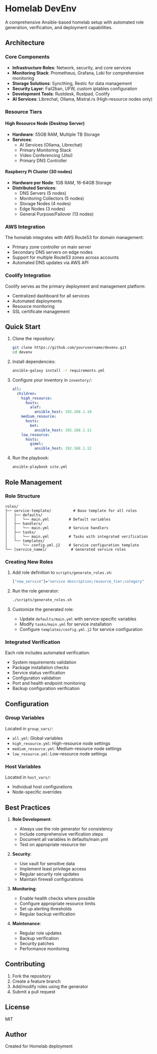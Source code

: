# Homelab DevEnv

A comprehensive Ansible-based homelab setup with automated role generation, verification, and deployment capabilities.

## Architecture

### Core Components

- **Infrastructure Roles**: Network, security, and core services
- **Monitoring Stack**: Prometheus, Grafana, Loki for comprehensive monitoring
- **Storage Solutions**: Syncthing, Restic for data management
- **Security Layer**: Fail2ban, UFW, custom iptables configuration
- **Development Tools**: Rustdesk, Rustpad, Coolify
- **AI Services**: Librechat, Ollama, Mistral.rs (High-resource nodes only)

### Resource Tiers

#### High Resource Node (Desktop Server)
- **Hardware**: 55GB RAM, Multiple TB Storage
- **Services**:
  - AI Services (Ollama, Librechat)
  - Primary Monitoring Stack
  - Video Conferencing (Jitsi)
  - Primary DNS Controller

#### Raspberry Pi Cluster (30 nodes)
- **Hardware per Node**: 1GB RAM, 16-64GB Storage
- **Distributed Services**:
  - DNS Servers (5 nodes)
  - Monitoring Collectors (5 nodes)
  - Storage Nodes (4 nodes)
  - Edge Nodes (3 nodes)
  - General Purpose/Failover (13 nodes)

### AWS Integration

The homelab integrates with AWS Route53 for domain management:
- Primary zone controller on main server
- Secondary DNS servers on edge nodes
- Support for multiple Route53 zones across accounts
- Automated DNS updates via AWS API

### Coolify Integration

Coolify serves as the primary deployment and management platform:
- Centralized dashboard for all services
- Automated deployments
- Resource monitoring
- SSL certificate management

## Quick Start

1. Clone the repository:
   ```bash
   git clone https://github.com/yourusername/devenv.git
   cd devenv
   ```

2. Install dependencies:
   ```bash
   ansible-galaxy install -r requirements.yml
   ```

3. Configure your inventory in `inventory/`:
   ```yaml
   all:
     children:
       high_resource:
         hosts:
           alef:
             ansible_host: 192.168.1.10
       medium_resource:
         hosts:
           bet:
             ansible_host: 192.168.1.11
       low_resource:
         hosts:
           gimel:
             ansible_host: 192.168.1.12
   ```

4. Run the playbook:
   ```bash
   ansible-playbook site.yml
   ```

## Role Management

### Role Structure
```
roles/
├── service-template/          # Base template for all roles
│   ├── defaults/
│   │   └── main.yml         # Default variables
│   ├── handlers/
│   │   └── main.yml         # Service handlers
│   ├── tasks/
│   │   └── main.yml         # Tasks with integrated verification
│   └── templates/
│       └── config.yml.j2    # Service configuration template
└── [service_name]/           # Generated service roles
```

### Creating New Roles

1. Add role definition to `scripts/generate_roles.sh`:
   ```bash
   ["new_service"]="service description;resource_tier;category"
   ```

2. Run the role generator:
   ```bash
   ./scripts/generate_roles.sh
   ```

3. Customize the generated role:
   - Update `defaults/main.yml` with service-specific variables
   - Modify `tasks/main.yml` for service installation
   - Configure `templates/config.yml.j2` for service configuration

### Integrated Verification

Each role includes automated verification:
- System requirements validation
- Package installation checks
- Service status verification
- Configuration validation
- Port and health endpoint monitoring
- Backup configuration verification

## Configuration

### Group Variables
Located in `group_vars/`:
- `all.yml`: Global variables
- `high_resource.yml`: High-resource node settings
- `medium_resource.yml`: Medium-resource node settings
- `low_resource.yml`: Low-resource node settings

### Host Variables
Located in `host_vars/`:
- Individual host configurations
- Node-specific overrides

## Best Practices

1. **Role Development**:
   - Always use the role generator for consistency
   - Include comprehensive verification steps
   - Document all variables in defaults/main.yml
   - Test on appropriate resource tier

2. **Security**:
   - Use vault for sensitive data
   - Implement least privilege access
   - Regular security role updates
   - Maintain firewall configurations

3. **Monitoring**:
   - Enable health checks where possible
   - Configure appropriate resource limits
   - Set up alerting thresholds
   - Regular backup verification

4. **Maintenance**:
   - Regular role updates
   - Backup verification
   - Security patches
   - Performance monitoring

## Contributing

1. Fork the repository
2. Create a feature branch
3. Add/modify roles using the generator
4. Submit a pull request

## License

MIT

## Author

Created for Homelab deployment
